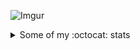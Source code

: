 
![Imgur](https://i.imgur.com/x4vR3Wo.png)



<details>
  
  <summary>Some of my :octocat: stats</summary>
  
  [![Yuliya's GitHub stats](https://github-readme-stats.vercel.app/api?username=heyitsyuliya&count_private=true&show_icons=true&title_color=2236f0)](https://github.com/anuraghazra/github-readme-stats)
  
</details>

